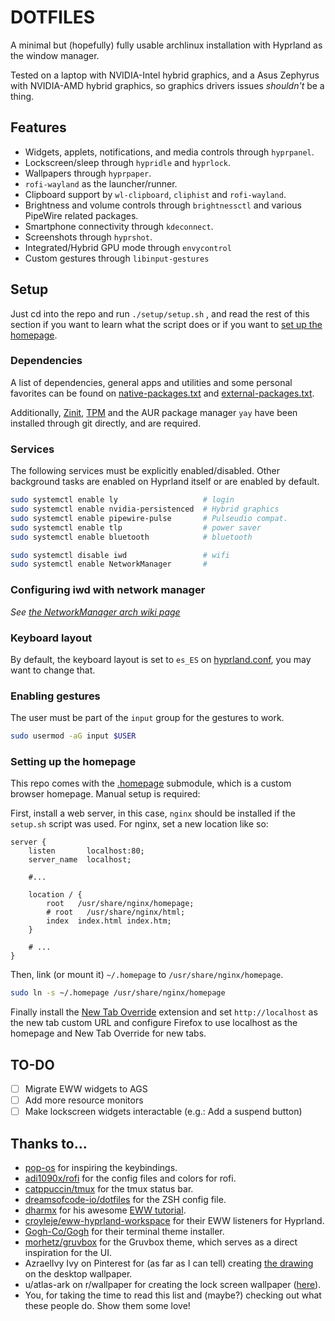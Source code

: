 # DOTFILES

A minimal but (hopefully) fully usable archlinux installation with Hyprland as the window manager.

Tested on a laptop with NVIDIA-Intel hybrid graphics,
and a Asus Zephyrus with NVIDIA-AMD hybrid graphics,
so graphics drivers issues _shouldn't_ be a thing.

## Features

- Widgets, applets, notifications, and media controls through `hyprpanel`.
- Lockscreen/sleep through `hypridle` and `hyprlock`.
- Wallpapers through `hyprpaper`.
- `rofi-wayland` as the launcher/runner.
- Clipboard support by `wl-clipboard`, `cliphist` and `rofi-wayland`.
- Brightness and volume controls through `brightnessctl` and various PipeWire related packages.
- Smartphone connectivity through `kdeconnect`.
- Screenshots through `hyprshot`.
- Integrated/Hybrid GPU mode through `envycontrol`
- Custom gestures through `libinput-gestures`

## Setup

Just cd into the repo and run `./setup/setup.sh`
, and read the rest of this section if you want to learn what the script does or if you want to [set up the homepage](#setting-up-the-homepage).

### Dependencies

A list of dependencies, general apps and utilities and some personal favorites
can be found on [native-packages.txt](native-packages.txt) and [external-packages.txt](external-packages.txt).

Additionally, [Zinit](https://github.com/zdharma-continuum/zinit),
[TPM](https://github.com/tmux-plugins/tpm) and the AUR package manager `yay` have been installed through git directly, and are required.

### Services

The following services must be explicitly enabled/disabled.
Other background tasks are enabled on Hyprland itself or are enabled by default.

```bash
sudo systemctl enable ly                   # login
sudo systemctl enable nvidia-persistenced  # Hybrid graphics
sudo systemctl enable pipewire-pulse       # Pulseudio compat.
sudo systemctl enable tlp                  # power saver
sudo systemctl enable bluetooth            # bluetooth

sudo systemctl disable iwd                 # wifi
sudo systemctl enable NetworkManager       #
```

### Configuring iwd with network manager

_See [the NetworkManager arch wiki page](https://wiki.archlinux.org/title/NetworkManager#Using_iwd_as_the_Wi-Fi_backend)_

### Keyboard layout

By default, the keyboard layout is set to `es_ES` on [hyprland.conf](.config/hypr/hyprland.conf), you may want to change that.

### Enabling gestures

The user must be part of the `input` group for the gestures to work.

```bash
sudo usermod -aG input $USER
```

### Setting up the homepage

This repo comes with the [.homepage](.homepage) submodule, which is a custom browser homepage. Manual setup is required:

First, install a web server, in this case, `nginx` should be installed if the `setup.sh` script was used. For nginx, set a new location like so:

```nginx
server {
    listen       localhost:80;
    server_name  localhost;

    #...

    location / {
        root   /usr/share/nginx/homepage;
        # root   /usr/share/nginx/html;
        index  index.html index.htm;
    }

    # ...
}
```

Then, link (or mount it) `~/.homepage` to `/usr/share/nginx/homepage`.

```bash
sudo ln -s ~/.homepage /usr/share/nginx/homepage
```

Finally install the [New Tab Override](https://addons.mozilla.org/en-US/firefox/addon/new-tab-override/) extension
and set `http://localhost` as the new tab custom URL and configure Firefox to use localhost as the homepage and New Tab Override for new tabs.

## TO-DO

- [ ] Migrate EWW widgets to AGS
- [ ] Add more resource monitors
- [ ] Make lockscreen widgets interactable (e.g.: Add a suspend button)

## Thanks to...

- [pop-os](https://github.com/pop-os) for inspiring the keybindings.
- [adi1090x/rofi](https://github.com/adi1090x/rofi) for the config files and colors for rofi.
- [catppuccin/tmux](https://github.com/catppuccin/tmux) for the tmux status bar.
- [dreamsofcode-io/dotfiles](https://github.com/dreamsofcode-io/dotfiles) for the ZSH config file.
- [dharmx](https://github.com/dharmx) for his awesome [EWW tutorial](https://dharmx.is-a.dev/eww-powermenu).
- [croyleje/eww-hyprland-workspace](https://github.com/croyleje/eww-hyprland-workspace) for their EWW listeners for Hyprland.
- [Gogh-Co/Gogh](https://github.com/Gogh-Co/Gogh) for their terminal theme installer.
- [morhetz/gruvbox](https://github.com/morhetz/gruvbox) for the Gruvbox theme, which serves as a direct inspiration for the UI.
- AzraelIvy Ivy on Pinterest for (as far as I can tell) creating [the drawing](https://mx.pinterest.com/pin/26317979066767002/) on the desktop wallpaper.
- u/atlas-ark on r/wallpaper for creating the lock screen wallpaper ([here](https://www.reddit.com/r/wallpaper/comments/ll1gov/arch_gruvbox_wallpaper_v2_dark_light_3840x2160/)).
- You, for taking the time to read this list and (maybe?) checking out what these people do. Show them some love!
